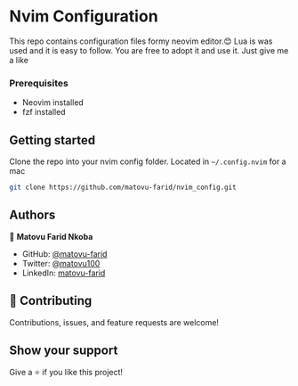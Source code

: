# Nvim Configuration
This repo contains configuration files formy neovim editor.😊
Lua is was used and it is easy to follow. You are free to adopt it and use it.
Just give me a like

### Prerequisites
- Neovim installed
- fzf installed

## Getting started
Clone the repo into your nvim config folder. Located in `~/.config.nvim` for a mac

```bash
git clone https://github.com/matovu-farid/nvim_config.git
```
## Authors

👤 **Matovu Farid Nkoba**

- GitHub: [@matovu-farid](https://github.com/matovu-farid)
- Twitter: [@matovu100](https://twitter.com/matovu100)
- LinkedIn: [matovu-farid](https://www.linkedin.com/in/matovu-farid-48b80257)

## 🤝 Contributing

Contributions, issues, and feature requests are welcome!


## Show your support

Give a ⭐️ if you like this project!



